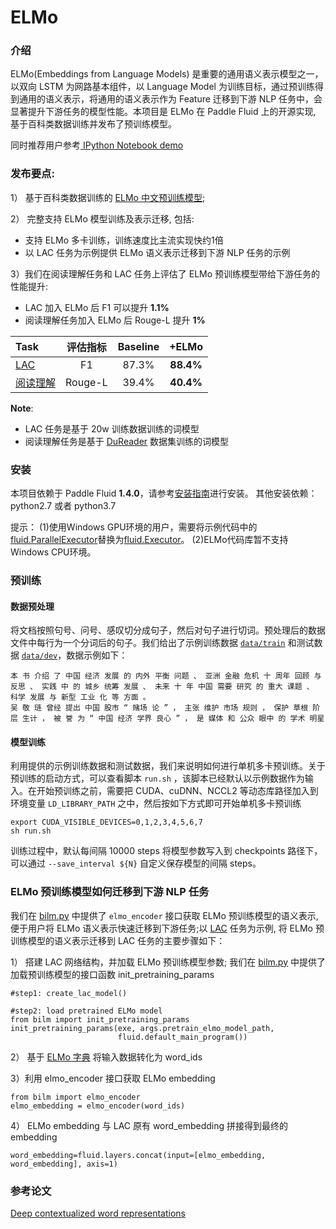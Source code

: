 # ELMo

### 介绍

ELMo(Embeddings from Language Models) 是重要的通用语义表示模型之一，以双向 LSTM  为网路基本组件，以 Language Model 为训练目标，通过预训练得到通用的语义表示，将通用的语义表示作为 Feature 迁移到下游 NLP 任务中，会显著提升下游任务的模型性能。本项目是 ELMo 在 Paddle Fluid 上的开源实现, 基于百科类数据训练并发布了预训练模型。

同时推荐用户参考[ IPython Notebook demo](https://aistudio.baidu.com/aistudio/projectDetail/124374)

### 发布要点:
1） 基于百科类数据训练的 [ELMo 中文预训练模型](https://dureader.gz.bcebos.com/elmo/baike_elmo_checkpoint.tar.gz);

2） 完整支持 ELMo 模型训练及表示迁移, 包括:

- 支持 ELMo 多卡训练，训练速度比主流实现快约1倍
- 以 LAC 任务为示例提供 ELMo 语义表示迁移到下游 NLP 任务的示例

3）我们在阅读理解任务和 LAC 任务上评估了 ELMo 预训练模型带给下游任务的性能提升:
- LAC 加入 ELMo 后 F1 可以提升 **1.1%**
- 阅读理解任务加入 ELMo 后 Rouge-L 提升 **1%**

| Task | 评估指标 | Baseline | +ELMo |
| :------| :------: | :------: |:------: |
| [LAC](https://github.com/baidu/lac) | F1 | 87.3% | **88.4%** |
| [阅读理解](https://github.com/PaddlePaddle/models/tree/develop/PaddleNLP/unarchived/machine_reading_comprehension) | Rouge-L | 39.4% | **40.4%** |

**Note**:

- LAC 任务是基于 20w 训练数据训练的词模型
- 阅读理解任务是基于 [DuReader](https://github.com/baidu/DuReader) 数据集训练的词模型

### 安装

本项目依赖于 Paddle Fluid **1.4.0**，请参考[安装指南](http://www.paddlepaddle.org/#quick-start)进行安装。
其他安装依赖：python2.7 或者 python3.7

提示：
(1)使用Windows GPU环境的用户，需要将示例代码中的[fluid.ParallelExecutor](http://paddlepaddle.org/documentation/docs/zh/1.4/api_cn/fluid_cn.html#parallelexecutor)替换为[fluid.Executor](http://paddlepaddle.org/documentation/docs/zh/1.4/api_cn/fluid_cn.html#executor)。
(2)ELMo代码库暂不支持Windows CPU环境。  

### 预训练

#### 数据预处理

将文档按照句号、问号、感叹切分成句子，然后对句子进行切词。预处理后的数据文件中每行为一个分词后的句子。我们给出了示例训练数据 [`data/train`](data/train) 和测试数据 [`data/dev`](data/dev)，数据示例如下：

```
本 书 介绍 了 中国 经济 发展 的 内外 平衡 问题 、 亚洲 金融 危机 十 周年 回顾 与 反思 、 实践 中 的 城乡 统筹 发展 、 未来 十 年 中国 需要 研究 的 重大 课题 、 科学 发展 与 新型 工业 化 等 方面 。
吴 敬 琏 曾经 提出 中国 股市 “ 赌场 论 ” ， 主张 维护 市场 规则 ， 保护 草根 阶层 生计 ， 被 誉 为 “ 中国 经济 学界 良心 ” ， 是 媒体 和 公众 眼中 的 学术 明星
```

#### 模型训练

利用提供的示例训练数据和测试数据，我们来说明如何进行单机多卡预训练。关于预训练的启动方式，可以查看脚本 `run.sh` ，该脚本已经默认以示例数据作为输入。在开始预训练之前，需要把 CUDA、cuDNN、NCCL2 等动态库路径加入到环境变量 `LD_LIBRARY_PATH` 之中，然后按如下方式即可开始单机多卡预训练

```shell
export CUDA_VISIBLE_DEVICES=0,1,2,3,4,5,6,7
sh run.sh
```

训练过程中，默认每间隔 10000 steps 将模型参数写入到 checkpoints 路径下，可以通过 `--save_interval ${N}` 自定义保存模型的间隔 steps。

### ELMo 预训练模型如何迁移到下游 NLP 任务

我们在 [bilm.py](./LAC_demo/bilm.py) 中提供了 `elmo_encoder` 接口获取 ELMo 预训练模型的语义表示, 便于用户将 ELMo 语义表示快速迁移到下游任务;以 [LAC](https://github.com/baidu/lac) 任务为示例, 将 ELMo 预训练模型的语义表示迁移到 LAC 任务的主要步骤如下：

1） 搭建 LAC 网络结构，并加载 ELMo 预训练模型参数; 我们在 [bilm.py](./LAC_demo/bilm.py) 中提供了加载预训练模型的接口函数 init_pretraining_params

```
#step1: create_lac_model()

#step2: load pretrained ELMo model
from bilm import init_pretraining_params
init_pretraining_params(exe, args.pretrain_elmo_model_path,
                        fluid.default_main_program())
```

2） 基于 [ELMo 字典](data/vocabulary_min5k.txt) 将输入数据转化为 word_ids

3）利用 elmo_encoder 接口获取 ELMo embedding

```
from bilm import elmo_encoder
elmo_embedding = elmo_encoder(word_ids)
```

4） ELMo embedding 与 LAC 原有 word_embedding 拼接得到最终的 embedding
```
word_embedding=fluid.layers.concat(input=[elmo_embedding, word_embedding], axis=1)
```

### 参考论文
[Deep contextualized word representations](https://arxiv.org/abs/1802.05365)
